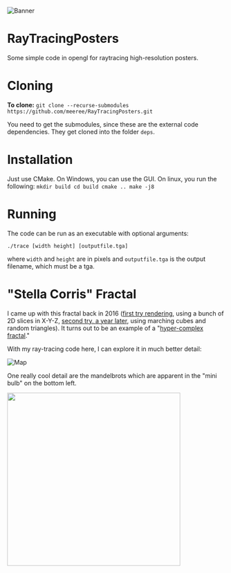 ![Banner](out_v2_bloom.jpg)

# RayTracingPosters
Some simple code in opengl for raytracing high-resolution posters. 

# Cloning
**To clone:** `git clone --recurse-submodules https://github.com/meeree/RayTracingPosters.git` 

You need to get the submodules, since these are the external code dependencies. They get cloned into the folder `deps`.

# Installation
Just use CMake. On Windows, you can use the GUI. On linux, you run the following:
`
mkdir build
cd build
cmake ..
make -j8
`

# Running
The code can be run as an executable with optional arguments:

`./trace [width height] [outputfile.tga]`

where `width` and `height` are in pixels and `outputfile.tga` is the output filename, which must be a tga.

# "Stella Corris" Fractal

I came up with this fractal back in 2016 ([first try rendering](https://youtu.be/gbqG23NxaAY?si=zRkwD5SSsJEuIC2b), using a bunch of 2D slices in X-Y-Z, [second try, a year later](https://www.youtube.com/watch?v=I6SrVbbiJyw), using marching cubes and random triangles). It turns out to be an example of a "[hyper-complex fractal](http://www.bugman123.com/Hypercomplex/)." 

With my ray-tracing code here, I can explore it in much better detail:

![Map](stella_map.jpg)

One really cool detail are the mandelbrots which are apparent in the "mini bulb" on the bottom left. 

<img src="animated.gif" width="400" height="400" />
